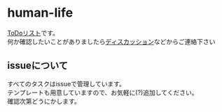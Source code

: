 # human-life
[ToDoリスト](https://github.com/users/noko1024/projects/2)です。  
何か確認したいことがありましたら[ディスカッション](https://github.com/noko1024/human-life/discussions)などからご連絡下さい

## issueについて
すべてのタスクはissueで管理しています。  
テンプレートも用意していますので、お気軽に(?)追加してください。  
確認次第どうにかします。
